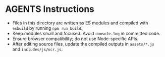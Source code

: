# AGENTS Instructions

- Files in this directory are written as ES modules and compiled with `esbuild` by running `npm run build`.
- Keep modules small and focused. Avoid `console.log` in committed code.
- Ensure browser compatibility; do not use Node-specific APIs.
- After editing source files, update the compiled outputs in `assets/*.js` and `includes/js/ocr.js`.
